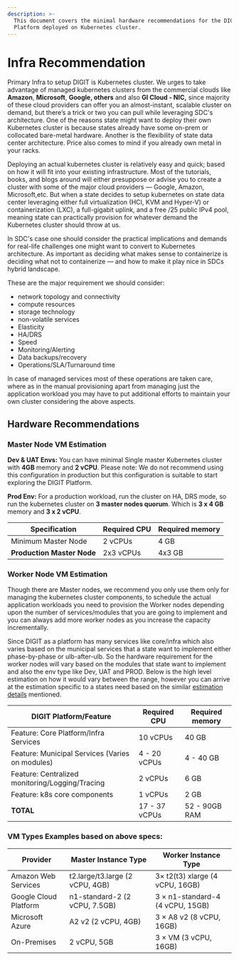 ```yaml
---
description: >-
  This document covers the minimal hardware recommendations for the DIGIT
  Platform deployed on Kubernetes cluster.
---
```


# Infra Recommendation

Primary Infra to setup DIGIT is Kubernetes cluster. We urges to take advantage of managed kubernetes clusters from the commercial clouds like **Amazon**, **Microsoft**, **Google, others** and also **GI Cloud - NIC,** since majority of these cloud providers can offer you an almost-instant, scalable cluster on demand, but there’s a trick or two you can pull while leveraging SDC's architecture. One of the reasons state might want to deploy their own Kubernetes cluster is because states already have some on-prem or collocated bare-metal hardware. Another is the flexibility of state data center architecture. Price also comes to mind if you already own metal in your racks. 

Deploying an actual kubernetes cluster is relatively easy and quick; based on how it will fit into your existing infrastructure. Most of the tutorials, books, and blogs around will either presuppose or advise you to create a cluster with some of the major cloud providers — Google, Amazon, Microsoft,etc. But when a state decides to setup kubernetes on state data center leveraging either full virtualization (HCI, KVM and Hyper-V) or containerization (LXC), a full-gigabit uplink, and a free /25 public IPv4 pool, meaning state can practically provision for whatever demand the Kubernetes cluster should throw at us.

In SDC's case one should consider the practical implications and demands for real-life challenges one might want to convert to Kubernetes architecture. As important as deciding what makes sense to containerize is deciding what not to containerize — and how to make it play nice in SDCs hybrid landscape.

These are the major requirement we should consider:

* network topology and connectivity
* compute resources
* storage technology
* non-volatile services
* Elasticity
* HA/DRS
* Speed
* Monitoring/Alerting
* Data backups/recovery
* Operations/SLA/Turnaround time

In case of managed services most of these operations are taken care, where as in the manual provisioning apart from managing just the application workload you may have to put additional efforts to maintain your own cluster considering the above aspects.

## Hardware Recommendations

### Master Node VM Estimation <a href="kublr-platform-feature-requirements" id="kublr-platform-feature-requirements"></a>

**Dev & UAT Envs:** You can have minimal Single master Kubernetes cluster with **4GB** memory and **2 vCPU**. Please note: We do not recommend using this configuration in production but this configuration is suitable to start exploring the DIGIT Platform.

**Prod Env:** For a production workload, run the cluster on HA, DRS mode, so run the kubernetes cluster on **3 master nodes quorum**. Which is **3 x 4 GB** memory and **3 x 2 vCPU**.

| Specification              | Required CPU | Required memory |
| -------------------------- | ------------ | --------------- |
| Minimum Master Node        | 2 vCPUs      | 4 GB            |
| **Production Master Node** | 2x3 vCPUs    | 4x3 GB          |

### Worker Node VM Estimation <a href="kublr-platform-feature-requirements" id="kublr-platform-feature-requirements"></a>

Though there are Master nodes, we recommend you only use them only for managing the kubernetes cluster components, to schedule the actual application workloads you need to provision the Worker nodes depending upon the number of services/modules that you are going to implement and you can always add more worker nodes as you increase the capacity incrementally. 

Since DIGIT as a platform has many services like core/infra which also varies based on the municipal services that a state want to implement either phase-by-phase or ulb-after-ulb. So the hardware requirement for the worker nodes will vary based on the modules that state want to implement and also the env type like Dev, UAT and PROD. Below is the high level estimation on how it would vary between the range, however you can arrive at the estimation specific to a states need based on the similar [estimation details](infra-estimation.md) mentioned.

| DIGIT Platform/Feature                          | Required CPU  | Required memory |
| ----------------------------------------------- | ------------- | --------------- |
| Feature: Core Platform/Infra Services           | 10 vCPUs      | 40 GB           |
| Feature: Municipal Services (Varies on modules) | 4 - 20 vCPUs  | 4 - 40 GB       |
| Feature: Centralized monitoring/Logging/Tracing | 2 vCPUs       | 6 GB            |
| Feature: k8s core components                    | 1 vCPUs       | 2 GB            |
| **TOTAL**                                       | 17 - 37 vCPUs | 52 - 90GB RAM   |

### VM Types Examples based on above specs: <a href="kublr-platform-deployment-example" id="kublr-platform-deployment-example"></a>

| Provider              | Master Instance Type            | Worker Instance Type             |
| --------------------- | ------------------------------- | -------------------------------- |
| Amazon Web Services   | t2.large/t3.large (2 vCPU, 4GB) | 3× t2(t3) xlarge (4 vCPU, 16GB)  |
| Google Cloud Platform | n1-standard-2 (2 vCPU, 7.5GB)   | 3 × n1-standard-4 (4 vCPU, 15GB) |
| Microsoft Azure       | A2 v2 (2 vCPU, 4GB)             | 3 × A8 v2 (8 vCPU, 16GB)         |
| On-Premises           | 2 vCPU, 5GB                     | 3 × VM (3 vCPU, 16GB)            |

